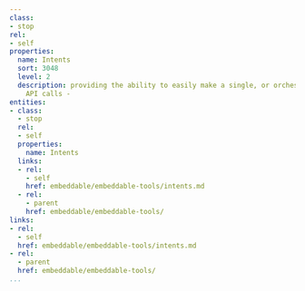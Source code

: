 ```yaml
---
class:
- stop
rel:
- self
properties:
  name: Intents
  sort: 3048
  level: 2
  description: providing the ability to easily make a single, or orchestrate several
    API calls -
entities:
- class:
  - stop
  rel:
  - self
  properties:
    name: Intents
  links:
  - rel:
    - self
    href: embeddable/embeddable-tools/intents.md
  - rel:
    - parent
    href: embeddable/embeddable-tools/
links:
- rel:
  - self
  href: embeddable/embeddable-tools/intents.md
- rel:
  - parent
  href: embeddable/embeddable-tools/
...
```

